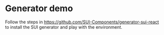 # Generator demo

Follow the steps in https://github.com/SUI-Components/generator-sui-react to install the SUI generator and play with the environment.
